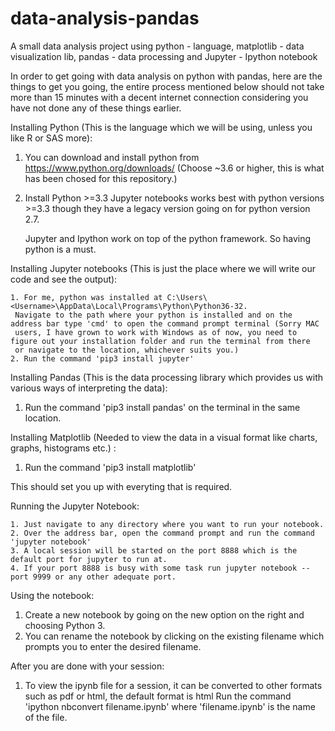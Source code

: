 # data-analysis-pandas
A small data analysis project using python - language, matplotlib - data visualization lib, pandas - data processing and Jupyter - Ipython
notebook

In order to get going with data analysis on python with pandas, here are the things to get you going, the entire process mentioned below 
should not take more than 15 minutes with a decent internet connection considering you have not done any of these things earlier.

Installing Python (This is the language which we will be using, unless you like R or SAS more):

  1. You can download and install python from https://www.python.org/downloads/ (Choose ~3.6 or higher, this is what has been chosed for 
     this repository.)
  2. Install Python >=3.3 Jupyter notebooks works best with python versions >=3.3 though they have a legacy version going on for python 
     version 2.7.
  
     Jupyter and Ipython work on top of the python framework. So having python is a must.

Installing Jupyter notebooks (This is just the place where we will write our code and see the output):

	1. For me, python was installed at C:\Users\<Username>\AppData\Local\Programs\Python\Python36-32. 
     Navigate to the path where your python is installed and on the address bar type 'cmd' to open the command prompt terminal (Sorry MAC
     users, I have grown to work with Windows as of now, you need to figure out your installation folder and run the terminal from there        
     or navigate to the location, whichever suits you.)
	2. Run the command 'pip3 install jupyter'
	
Installing Pandas (This is the data processing library which provides us with various ways of interpreting the data):

  1. Run the command 'pip3 install pandas' on the terminal in the same location.
  
Installing Matplotlib (Needed to view the data in a visual format like charts, graphs, histograms etc.) :

  1. Run the command 'pip3 install matplotlib'

This should set you up with everyting that is required.

Running the Jupyter Notebook:

	1. Just navigate to any directory where you want to run your notebook.
	2. Over the address bar, open the command prompt and run the command 'jupyter notebook'
	3. A local session will be started on the port 8888 which is the default port for jupyter to run at.
	4. If your port 8888 is busy with some task run jupyter notebook --port 9999 or any other adequate port.
  
Using the notebook:

  1. Create a new notebook by going on the new option on the right and choosing Python 3.
  2. You can rename the notebook by clicking on the existing filename which prompts you to enter the desired filename.

After you are done with your session:
  1. To view the ipynb file for a session, it can be converted to other formats such as pdf or html, the default format is html
	Run the command 'ipython nbconvert filename.ipynb' where 'filename.ipynb' is the name of the file.


